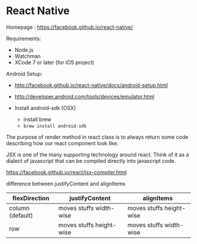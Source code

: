 # React Native

Homepage : https://facebook.github.io/react-native/

Requirements:
- Node.js
- Watchman
- XCode 7 or later (for iOS project)

Android Setup: 
- http://facebook.github.io/react-native/docs/android-setup.html
- http://developer.android.com/tools/devices/emulator.html


- Install android-sdk (OSX)
    - install brew
    - `brew install android-sdk`


The purpose of render method in react class is to always return some code describing how our react component look like.

JSX is one of the many supporting technology around react. Think of it as a dialect of javascript that can be compiled directly into javascript code.

https://facebook.github.io/react/jsx-compiler.html

difference between justifyContent and alignItems

| flexDirection | justifyContent | alignItems 
| -- | -- | -- |
| column (default) | moves stuffs width-wise | moves stuffs height-wise
| row | moves stuffs height-wise | moves stuffs width-wise
